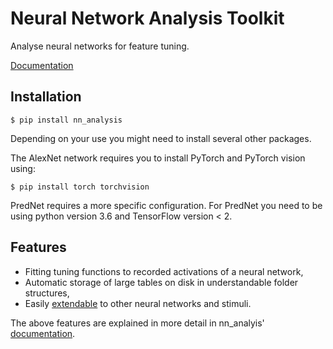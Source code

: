 Neural Network Analysis Toolkit
====

Analyse neural networks for feature tuning.



[Documentation]

[Documentation]: https://nn-analysis.github.io/nn_analysis/nn_analysis.html

Installation
------------

    $ pip install nn_analysis

Depending on your use you might need to install several other packages.

The AlexNet network requires you to install PyTorch and PyTorch vision using:

    $ pip install torch torchvision

PredNet requires a more specific configuration. For PredNet you need to be using python version 3.6 and TensorFlow version < 2.

Features
--------

* Fitting tuning functions to recorded activations of a neural network,
* Automatic storage of large tables on disk in understandable folder structures,
* Easily [extendable] to other neural networks and stimuli.

[extendable]: https://nn-analysis.github.io/nn_analysis/nn_analysis.html#adding-new-neural-networks-to-the-code-analysis-system

The above features are explained in more detail in nn_analyis' [documentation].

